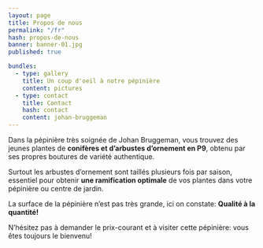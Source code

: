 ```yaml
---
layout: page
title: Propos de nous
permalink: "/fr"
hash: propos-de-nous
banner: banner-01.jpg
published: true

bundles:
  - type: gallery
    title: Un coup d'oeil à notre pépinière
    content: pictures
  - type: contact
    title: Contact
    hash: contact
    content: johan-bruggeman
---
```


Dans la pépinière très soignée de Johan Bruggeman, vous trouvez des jeunes plantes de
**conifères et d’arbustes d’ornement en P9**, obtenu par ses propres boutures de variété authentique.

Surtout les arbustes d’ornement sont taillés plusieurs fois par saison, essentiel pour obtenir
**une ramification optimale** de vos plantes dans votre pépinière ou centre de jardin.

La surface de la pépinière n’est pas très grande, ici on constate: **Qualité à la quantité!**

N’hésitez pas à demander le prix-courant et à visiter cette pépinière: vous êtes toujours le bienvenu!
